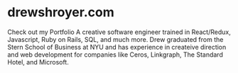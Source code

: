 # drewshroyer.com
Check out my Portfolio
A creative software engineer trained in React/Redux, Javascript, Ruby on Rails, SQL, and much more. Drew graduated from the Stern School of Business at NYU and has experience in createive direction and web development for companies like Ceros, Linkgraph, The Standard Hotel, and Microsoft.
